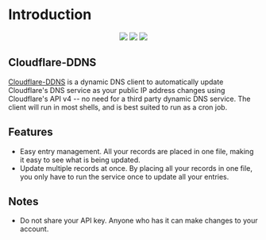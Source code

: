 # Introduction

<p align="center">
    <a href="https://github.com/nathanlytang/cloudflare-ddns" alt="Repo Size"><img src="https://img.shields.io/github/repo-size/nathanlytang/cloudflare-ddns" /></a>
    <a href="https://github.com/nathanlytang/cloudflare-ddns" alt="License"><img src="https://img.shields.io/github/license/nathanlytang/cloudflare-ddns" /></a>
    <a href="https://github.com/nathanlytang/cloudflare-ddns" alt="Language"><img src="https://img.shields.io/github/languages/top/nathanlytang/cloudflare-ddns" /></a>
</p>

## Cloudflare-DDNS
[Cloudflare-DDNS](https://github.com/nathanlytang/cloudflare-ddns) is a dynamic DNS client to automatically update Cloudflare's DNS service as your public IP address changes using Cloudflare's API v4 -- no need for a third party dynamic DNS service.  The client will run in most shells, and is best suited to run as a cron job.

## Features
* Easy entry management.  All your records are placed in one file, making it easy to see what is being updated.
* Update multiple records at once.  By placing all your records in one file, you only have to run the service once to update all your entries.

## Notes
* Do not share your API key.  Anyone who has it can make changes to your account.